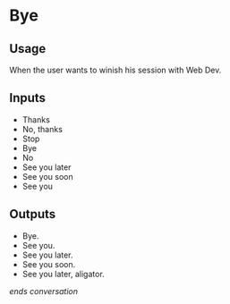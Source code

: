# Bye
## Usage
When the user wants to winish his session with Web Dev. 
## Inputs
* Thanks
* No, thanks
* Stop
* Bye
* No
* See you later
* See you soon
* See you
## Outputs
* Bye.
* See you.
* See you later.
* See you soon.
* See you later, aligator.

_ends conversation_